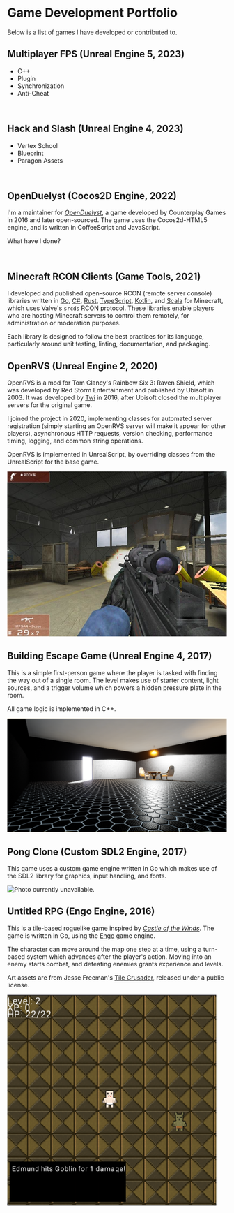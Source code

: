 # Game Development Portfolio

Below is a list of games I have developed or contributed to.

## Multiplayer FPS (Unreal Engine 5, 2023)

- C++
- Plugin
- Synchronization
- Anti-Cheat

<img />

## Hack and Slash (Unreal Engine 4, 2023)

- Vertex School
- Blueprint
- Paragon Assets

<img />

## OpenDuelyst (Cocos2D Engine, 2022)

I'm a maintainer for [_OpenDuelyst_](https://github.com/open-duelyst/duelyst), a game developed by Counterplay Games in 2016 and later open-sourced. The game uses the Cocos2d-HTML5 engine, and is written in CoffeeScript and JavaScript.

What have I done?

<img />

## Minecraft RCON Clients (Game Tools, 2021)

I developed and published open-source RCON (remote server console) libraries written in [Go](https://github.com/willroberts/minecraft-client), [C#](https://github.com/willroberts/minecraft-client-csharp), [Rust](https://github.com/willroberts/minecraft-client-rs), [TypeScript](https://github.com/willroberts/minecraft-client-ts), [Kotlin](https://github.com/willroberts/minecraft-client-kotlin), and [Scala](https://github.com/willroberts/minecraft-client-scala) for Minecraft, which uses Valve's `srcds` RCON protocol. These libraries enable players who are hosting Minecraft servers to control them remotely, for administration or moderation purposes.

Each library is designed to follow the best practices for its language, particularly around unit testing, linting, documentation, and packaging.

## OpenRVS (Unreal Engine 2, 2020)

OpenRVS is a mod for Tom Clancy's Rainbow Six 3: Raven Shield, which was developed by Red Storm Entertainment and published by Ubisoft in 2003. It was developed by [Twi](https://github.com/rvstwi) in 2016, after Ubisoft closed the multiplayer servers for the original game.

I joined the project in 2020, implementing classes for automated server registration (simply starting an OpenRVS server will make it appear for other players), asynchronous HTTP requests, version checking, performance timing, logging, and common string operations.

OpenRVS is implemented in UnrealScript, by overriding classes from the UnrealScript for the base game.

<img src="images/RavenShield.jpg" alt="OpenRVS" />

## Building Escape Game (Unreal Engine 4, 2017)

This is a simple first-person game where the player is tasked with finding the way out of a single room. The level makes use of starter content, light sources, and a trigger volume which powers a hidden pressure plate in the room.

All game logic is implemented in C++.

<img src="images/BuildingEscape.png" alt="Building Escape Game" />

## Pong Clone (Custom SDL2 Engine, 2017)

This game uses a custom game engine written in Go which makes use of the SDL2 library for graphics, input handling, and fonts.

<img alt="Photo currently unavailable." />

## Untitled RPG (Engo Engine, 2016)

This is a tile-based roguelike game inspired by [_Castle of the Winds_](https://en.wikipedia.org/wiki/Castle_of_the_Winds). The game is written in Go, using the [Engo](https://engoengine.github.io/) game engine.

The character can move around the map one step at a time, using a turn-based system which advances after the player's action. Moving into an enemy starts combat, and defeating enemies grants experience and levels.

Art assets are from Jesse Freeman's [Tile Crusader](https://web.archive.org/web/20161122175612/http://jessefreeman.com/articles/free-game-art-tile-crusader), released under a public license.

<img src="images/UntitledRPG.png" width="480" alt="Untitled RPG" />
